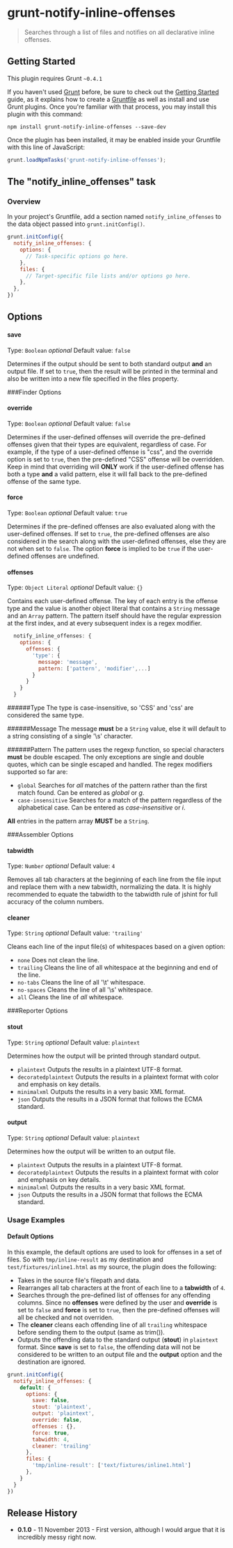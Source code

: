 # grunt-notify-inline-offenses

> Searches through a list of files and notifies on all declarative inline offenses.

## Getting Started
This plugin requires Grunt `~0.4.1`

If you haven't used [Grunt](http://gruntjs.com/) before, be sure to check out the [Getting Started](http://gruntjs.com/getting-started) guide, as it explains how to create a [Gruntfile](http://gruntjs.com/sample-gruntfile) as well as install and use Grunt plugins. Once you're familiar with that process, you may install this plugin with this command:

```shell
npm install grunt-notify-inline-offenses --save-dev
```

Once the plugin has been installed, it may be enabled inside your Gruntfile with this line of JavaScript:

```js
grunt.loadNpmTasks('grunt-notify-inline-offenses');
```

## The "notify_inline_offenses" task

### Overview
In your project's Gruntfile, add a section named `notify_inline_offenses` to the data object passed into `grunt.initConfig()`.

```js
grunt.initConfig({
  notify_inline_offenses: {
    options: {
      // Task-specific options go here.
    },
    files: {
      // Target-specific file lists and/or options go here.
    },
  },
})
```

## Options

#### save
Type: `Boolean` _optional_
Default value: `false`

Determines if the output should be sent to both standard output **and** an output file. If set to `true`, then the result will be printed in the terminal and also be written into a new file specified in the files property.

###Finder Options

#### override
Type: `Boolean` _optional_
Default value: `false`

Determines if the user-defined offenses will override the pre-defined offenses given that their types are equivalent, regardless of case. For example, if the type of a user-defined offense is "css", and the override option is set to `true`, then the pre-defined "CSS" offense will be overridden. Keep in mind that overriding will **ONLY** work if the user-defined offense has both a type **and** a valid pattern, else it will fall back to the pre-defined offense of the same type.

#### force
Type: `Boolean` _optional_
Default value: `true`

Determines if the pre-defined offenses are also evaluated along with the user-defined offenses. If set to `true`, the pre-defined offenses are also considered in the search along with the user-defined offenses, else they are not when set to `false`. The option **force** is implied to be `true` if the user-defined offenses are undefined.

#### offenses
Type: `Object Literal` _optional_
Default value: `{}`

Contains each user-defined offense. The key of each entry is the offense type and the value is another object literal that contains a `String` message and an `Array` pattern. The pattern itself should have the regular expression at the first index, and at every subsequent index is a regex modifier.

```js
  notify_inline_offenses: {
    options: {
      offenses: {
        'type': {
          message: 'message',
          pattern: ['pattern', 'modifier',...]
        }
      }
    }
  }
```

######Type
The type is case-insensitive, so 'CSS' and 'css' are considered the same type.

######Message
The message **must** be a `String` value, else it will default to a string consisting of a single '\s' character.

######Pattern
The pattern uses the regexp function, so special characters **must** be double escaped. The only exceptions are single and double quotes, which can be single escaped and handled. The regex modifiers supported so far are:

* `global` Searches for _all_ matches of the pattern rather than the first match found. Can be entered as *global* or *g*.
* `case-insensitive`  Searches for a match of the pattern regardless of the alphabetical case. Can be entered as *case-insensitive* or *i*.

**All** entries in the pattern array **MUST** be a `String`.

###Assembler Options

#### tabwidth
Type: `Number` _optional_
Default value: `4`

Removes all tab characters at the beginning of each line from the file input and replace them with a new tabwidth, normalizing the data. It is highly recommended to equate the tabwidth to the tabwidth rule of jshint for full accuracy of the column numbers.

#### cleaner
Type: `String` _optional_
Default value: `'trailing'`

Cleans each line of the input file(s) of whitespaces based on a given option:

* `none` Does not clean the line.
* `trailing` Cleans the line of all whitespace at the beginning and end of the line.
* `no-tabs` Cleans the line of all '\t' whitespace.
* `no-spaces` Cleans the line of all '\s' whitespace.
* `all` Cleans the line of _all_ whitespace.

###Reporter Options

#### stout
Type: `String` _optional_
Default value: `plaintext`

Determines how the output will be printed through standard output.

* `plaintext` Outputs the results in a plaintext UTF-8 format.
* `decoratedplaintext` Outputs the results in a plaintext format with color and emphasis on key details.
* `minimalxml` Outputs the results in a very basic XML format.
* `json` Outputs the results in a JSON format that follows the ECMA standard.

#### output
Type: `String` _optional_
Default value: `plaintext`

Determines how the output will be written to an output file.

* `plaintext` Outputs the results in a plaintext UTF-8 format.
* `decoratedplaintext` Outputs the results in a plaintext format with color and emphasis on key details.
* `minimalxml` Outputs the results in a very basic XML format.
* `json` Outputs the results in a JSON format that follows the ECMA standard.

### Usage Examples

#### Default Options
In this example, the default options are used to look for offenses in a set of files. So with `tmp/inline-result` as my destination and `test/fixtures/inline1.html` as my source, the plugin does the following:

* Takes in the source file's filepath and data.
* Rearranges all tab characters at the front of each line to a **tabwidth** of `4`.
* Searches through the pre-defined list of offenses for any offending columns. Since no **offenses** were defined by the user and **override** is set to `false` and **force** is set to `true`, then the pre-defined offenses will all be checked and not overriden.
* The **cleaner** cleans each offending line of all `trailing` whitespace before sending them to the output (same as trim()).
* Outputs the offending data to the standard output (**stout**) in `plaintext` format. Since **save** is set to `false`, the offending data will not be considered to be written to an output file and the **output** option and the destination are ignored.

```js
grunt.initConfig({
  notify_inline_offenses: {
    default: {
      options: {
        save: false,
        stout: 'plaintext',
        output: 'plaintext',
        override: false,
        offenses : {},
        force: true,
        tabwidth: 4,
        cleaner: 'trailing'
      },
      files: {
        'tmp/inline-result': ['text/fixtures/inline1.html']
      },
    }
  }
})
```

## Release History
* **0.1.0**  -  11 November 2013  - First version, although I would argue that it is incredibly messy right now.
